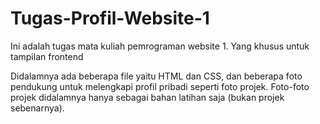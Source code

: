 # Tugas-Profil-Website-1
Ini adalah tugas mata kuliah pemrograman website 1. Yang khusus untuk tampilan frontend

Didalamnya ada beberapa file yaitu HTML dan CSS, dan beberapa foto pendukung untuk melengkapi profil pribadi seperti foto projek. 
Foto-foto projek didalamnya hanya sebagai bahan latihan saja (bukan projek sebenarnya).
